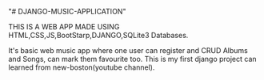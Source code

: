 "# DJANGO-MUSIC-APPLICATION" 

THIS IS A WEB APP MADE USING HTML,CSS,JS,BootStarp,DJANGO,SQLite3 Databases.

It's basic web music app where one user can register and CRUD Albums and Songs, can mark them favourite too.
This is my first django project can learned from new-boston(youtube channel).
